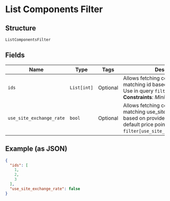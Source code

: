 
# List Components Filter

## Structure

`ListComponentsFilter`

## Fields

| Name | Type | Tags | Description |
|  --- | --- | --- | --- |
| `ids` | `List[int]` | Optional | Allows fetching components with matching id based on provided value. Use in query `filter[ids]=1,2,3`.<br>**Constraints**: *Minimum Items*: `1` |
| `use_site_exchange_rate` | `bool` | Optional | Allows fetching components with matching use_site_exchange_rate based on provided value (refers to default price point). Use in query `filter[use_site_exchange_rate]=true`. |

## Example (as JSON)

```json
{
  "ids": [
    1,
    2,
    3
  ],
  "use_site_exchange_rate": false
}
```

